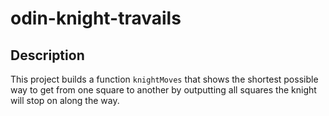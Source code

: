 # odin-knight-travails

## Description

This project builds a function `knightMoves` that shows the shortest possible way to get from one square to another by outputting all squares the knight will stop on along the way.
